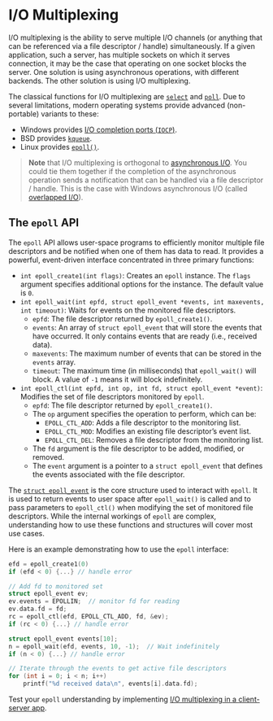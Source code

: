# I/O Multiplexing

I/O multiplexing is the ability to serve multiple I/O channels (or anything that can be referenced via a file descriptor / handle) simultaneously.
If a given application, such a server, has multiple sockets on which it serves connection, it may be the case that operating on one socket blocks the server.
One solution is using asynchronous operations, with different backends.
The other solution is using I/O multiplexing.

The classical functions for I/O multiplexing are [`select`](https://man7.org/linux/man-pages/man2/select.2.html) and [`poll`](https://man7.org/linux/man-pages/man2/poll.2.html).
Due to several limitations, modern operating systems provide advanced (non-portable) variants to these:

* Windows provides [I/O completion ports (`IOCP`)](https://learn.microsoft.com/en-us/windows/win32/fileio/i-o-completion-ports).
* BSD provides [`kqueue`](https://www.freebsd.org/cgi/man.cgi?kqueue).
* Linux provides [`epoll()`](https://man7.org/linux/man-pages/man7/epoll.7.html).

> **Note** that I/O multiplexing is orthogonal to [asynchronous I/O](../reading/async-io.md).
  You could tie them together if the completion of the asynchronous operation sends a notification that can be handled via a file descriptor / handle.
  This is the case with Windows asynchronous I/O (called [overlapped I/O](https://learn.microsoft.com/en-us/windows/win32/fileio/synchronous-and-asynchronous-i-o)).

## The `epoll` API

The `epoll` API allows user-space programs to efficiently monitor multiple file descriptors and be notified when one of them has data to read.
It provides a powerful, event-driven interface concentrated in three primary functions:

* `int epoll_create1(int flags)`: Creates an `epoll` instance.
  The `flags` argument specifies additional options for the instance.
  The default value is `0`.
* `int epoll_wait(int epfd, struct epoll_event *events, int maxevents, int timeout)`: Waits for events on the monitored file descriptors.
  * `epfd`: The file descriptor returned by `epoll_create1()`.
  * `events`: An array of `struct epoll_event` that will store the events that have occurred.
  It only contains events that are ready (i.e., received data).
  * `maxevents`: The maximum number of events that can be stored in the `events` array.
  * `timeout`: The maximum time (in milliseconds) that `epoll_wait()` will block.
  A value of `-1` means it will block indefinitely.
* `int epoll_ctl(int epfd, int op, int fd, struct epoll_event *event)`: Modifies the set of file descriptors monitored by `epoll`.
  * `epfd`: The file descriptor returned by `epoll_create1()`.
  * The `op` argument specifies the operation to perform, which can be:
    * `EPOLL_CTL_ADD`: Adds a file descriptor to the monitoring list.
    * `EPOLL_CTL_MOD`: Modifies an existing file descriptor’s event list.
    * `EPOLL_CTL_DEL`: Removes a file descriptor from the monitoring list.
  * The `fd` argument is the file descriptor to be added, modified, or removed.
  * The `event` argument is a pointer to a `struct epoll_event` that defines the events associated with the file descriptor.

The [`struct epoll_event`](https://man7.org/linux/man-pages/man3/epoll_event.3type.html) is the core structure used to interact with `epoll`.
It is used to return events to user space after `epoll_wait()` is called and to pass parameters to `epoll_ctl()` when modifying the set of monitored file descriptors.
While the internal workings of `epoll` are complex, understanding how to use these functions and structures will cover most use cases.

Here is an example demonstrating how to use the `epoll` interface:

```c
efd = epoll_create1(0)
if (efd < 0) {...} // handle error

// Add fd to monitored set
struct epoll_event ev;
ev.events = EPOLLIN;  // monitor fd for reading
ev.data.fd = fd;
rc = epoll_ctl(efd, EPOLL_CTL_ADD, fd, &ev);
if (rc < 0) {...} // handle error

struct epoll_event events[10];
n = epoll_wait(efd, events, 10, -1);  // Wait indefinitely
if (n < 0) {...} // handle error

// Iterate through the events to get active file descriptors
for (int i = 0; i < n; i++)
    printf("%d received data\n", events[i].data.fd);
```

Test your `epoll` understanding by implementing [I/O multiplexing in a client-server app](../drills/tasks/multiplexed-client-server/README.md).
